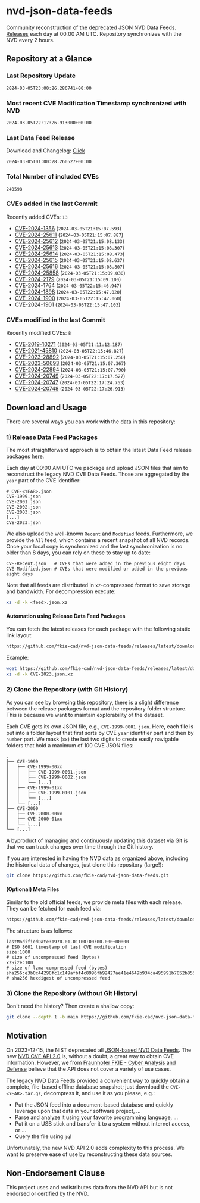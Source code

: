# nvd-json-data-feeds

Community reconstruction of the deprecated JSON NVD Data Feeds. 
[Releases](https://github.com/fkie-cad/nvd-json-data-feeds/releases/latest) each day at 00:00 AM UTC.
Repository synchronizes with the NVD every 2 hours.

## Repository at a Glance

### Last Repository Update

```plain
2024-03-05T23:00:26.286741+00:00
```

### Most recent CVE Modification Timestamp synchronized with NVD

```plain
2024-03-05T22:17:26.913000+00:00
```

### Last Data Feed Release

Download and Changelog: [Click](https://github.com/fkie-cad/nvd-json-data-feeds/releases/latest)

```plain
2024-03-05T01:00:28.260527+00:00
```

### Total Number of included CVEs

```plain
240598
```

### CVEs added in the last Commit

Recently added CVEs: `13`

* [CVE-2024-1356](CVE-2024/CVE-2024-13xx/CVE-2024-1356.json) (`2024-03-05T21:15:07.593`)
* [CVE-2024-25611](CVE-2024/CVE-2024-256xx/CVE-2024-25611.json) (`2024-03-05T21:15:07.887`)
* [CVE-2024-25612](CVE-2024/CVE-2024-256xx/CVE-2024-25612.json) (`2024-03-05T21:15:08.133`)
* [CVE-2024-25613](CVE-2024/CVE-2024-256xx/CVE-2024-25613.json) (`2024-03-05T21:15:08.307`)
* [CVE-2024-25614](CVE-2024/CVE-2024-256xx/CVE-2024-25614.json) (`2024-03-05T21:15:08.473`)
* [CVE-2024-25615](CVE-2024/CVE-2024-256xx/CVE-2024-25615.json) (`2024-03-05T21:15:08.637`)
* [CVE-2024-25616](CVE-2024/CVE-2024-256xx/CVE-2024-25616.json) (`2024-03-05T21:15:08.807`)
* [CVE-2024-25858](CVE-2024/CVE-2024-258xx/CVE-2024-25858.json) (`2024-03-05T21:15:09.030`)
* [CVE-2024-2179](CVE-2024/CVE-2024-21xx/CVE-2024-2179.json) (`2024-03-05T21:15:09.100`)
* [CVE-2024-1764](CVE-2024/CVE-2024-17xx/CVE-2024-1764.json) (`2024-03-05T22:15:46.947`)
* [CVE-2024-1898](CVE-2024/CVE-2024-18xx/CVE-2024-1898.json) (`2024-03-05T22:15:47.020`)
* [CVE-2024-1900](CVE-2024/CVE-2024-19xx/CVE-2024-1900.json) (`2024-03-05T22:15:47.060`)
* [CVE-2024-1901](CVE-2024/CVE-2024-19xx/CVE-2024-1901.json) (`2024-03-05T22:15:47.103`)


### CVEs modified in the last Commit

Recently modified CVEs: `8`

* [CVE-2019-10271](CVE-2019/CVE-2019-102xx/CVE-2019-10271.json) (`2024-03-05T21:11:12.187`)
* [CVE-2021-45810](CVE-2021/CVE-2021-458xx/CVE-2021-45810.json) (`2024-03-05T22:15:46.827`)
* [CVE-2023-28892](CVE-2023/CVE-2023-288xx/CVE-2023-28892.json) (`2024-03-05T21:15:07.250`)
* [CVE-2023-50693](CVE-2023/CVE-2023-506xx/CVE-2023-50693.json) (`2024-03-05T21:15:07.367`)
* [CVE-2024-22894](CVE-2024/CVE-2024-228xx/CVE-2024-22894.json) (`2024-03-05T21:15:07.790`)
* [CVE-2024-20749](CVE-2024/CVE-2024-207xx/CVE-2024-20749.json) (`2024-03-05T22:17:17.527`)
* [CVE-2024-20747](CVE-2024/CVE-2024-207xx/CVE-2024-20747.json) (`2024-03-05T22:17:24.763`)
* [CVE-2024-20748](CVE-2024/CVE-2024-207xx/CVE-2024-20748.json) (`2024-03-05T22:17:26.913`)


## Download and Usage

There are several ways you can work with the data in this repository:

### 1) Release Data Feed Packages

The most straightforward approach is to obtain the latest Data Feed release packages [here](https://github.com/fkie-cad/nvd-json-data-feeds/releases/latest).

Each day at 00:00 AM UTC we package and upload JSON files that aim to reconstruct the legacy NVD CVE Data Feeds.
Those are aggregated by the `year` part of the CVE identifier:

```
# CVE-<YEAR>.json
CVE-1999.json
CVE-2001.json
CVE-2002.json
CVE-2003.json
[...]
CVE-2023.json
```

We also upload the well-known `Recent` and `Modified` feeds.
Furthermore, we provide the `All` feed, which contains a recent snapshot of all NVD records.
Once your local copy is synchronized and the last synchronization is no older than 8 days, you can rely on these to stay up to date:

```plain
CVE-Recent.json   # CVEs that were added in the previous eight days
CVE-Modified.json # CVEs that were modified or added in the previous eight days
```

Note that all feeds are distributed in `xz`-compressed format to save storage and bandwidth.
For decompression execute:

```sh
xz -d -k <feed>.json.xz
```


#### Automation using Release Data Feed Packages

You can fetch the latest releases for each package with the following static link layout:

```sh
https://github.com/fkie-cad/nvd-json-data-feeds/releases/latest/download/CVE-<YEAR>.json.xz
```

Example:

```sh
wget https://github.com/fkie-cad/nvd-json-data-feeds/releases/latest/download/CVE-2023.json.xz
xz -d -k CVE-2023.json.xz
```



### 2) Clone the Repository (with Git History)

As you can see by browsing this repository, there is a slight difference between the release packages format and the repository folder structure.
This is because we want to maintain explorability of the dataset.

Each CVE gets its own JSON file, e.g., `CVE-1999-0001.json`.
Here, each file is put into a folder layout that first sorts by CVE `year` identifier part and then by `number` part.
We mask (`xx`) the last two digits to create easily navigable folders that hold a maximum of 100 CVE JSON files:

```plain
.
├── CVE-1999
│   ├── CVE-1999-00xx
│   │   ├── CVE-1999-0001.json
│   │   ├── CVE-1999-0002.json
│   │   └── [...]
│   ├── CVE-1999-01xx
│   │   ├── CVE-1999-0101.json
│   │   └── [...]
│   └── [...]
├── CVE-2000
│   ├── CVE-2000-00xx
│   ├── CVE-2000-01xx
│   └── [...]
└── [...]
```

A byproduct of managing and continuously updating this dataset via Git is that we can track changes over time through the Git history.

If you are interested in having the NVD data as organized above, including the historical data of changes, just clone this repository (large!):

```sh
git clone https://github.com/fkie-cad/nvd-json-data-feeds.git
```

#### (Optional) Meta Files

Similar to the old official feeds, we provide meta files with each release. They can be fetched for each feed via:

```sh
https://github.com/fkie-cad/nvd-json-data-feeds/releases/latest/download/CVE-<YEAR>.meta
```

The structure is as follows:

```plain
lastModifiedDate:1970-01-01T00:00:00.000+00:00                          # ISO 8601 timestamp of last CVE modification
size:1000                                                               # size of uncompressed feed (bytes)
xzSize:100                                                              # size of lzma-compressed feed (bytes)
sha256:e3b0c44298fc1c149afbf4c8996fb92427ae41e4649b934ca495991b7852b855 # sha256 hexdigest of uncompressed feed
```


### 3) Clone the Repository (without Git History)

Don't need the history? Then create a shallow copy:

```sh
git clone --depth 1 -b main https://github.com/fkie-cad/nvd-json-data-feeds.git
```

## Motivation

On 2023-12-15, the NIST deprecated all [JSON-based NVD Data Feeds](https://nvd.nist.gov/vuln/data-feeds#divRetirementBanner-1).
The new [NVD CVE API 2.0](https://nvd.nist.gov/developers/vulnerabilities) is, without a doubt, a great way to obtain CVE information.
However, we from [Fraunhofer FKIE - Cyber Analysis and Defense](https://www.fkie.fraunhofer.de/en/departments/cad.html) believe that the API does not cover a variety of use cases.

The legacy NVD Data Feeds provided a convenient way to quickly obtain a complete, file-based offline database snapshot; just download the `CVE-<YEAR>.tar.gz`, decompress it, and use it as you please, e.g.:

* Put the JSON feed into a document-based database and quickly leverage upon that data in your software project, ...
* Parse and analyze it using your favorite programming language, ...
* Put it on a USB stick and transfer it to a system without internet access, or ...
* Query the file using `jq`!

Unfortunately, the new NVD API 2.0 adds complexity to this process.
We want to preserve ease of use by reconstructing these data sources.

## Non-Endorsement Clause

This project uses and redistributes data from the NVD API but is not endorsed or certified by the NVD.